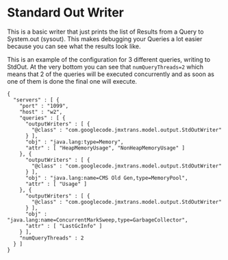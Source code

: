 # Standard Out Writer

This is a basic writer that just prints the list of Results from a Query to System.out (sysout). This makes debugging your Queries a lot easier because you can see what the results look like.

This is an example of the configuration for 3 different queries, writing to StdOut. At the very bottom you can see that ```numQueryThreads=2``` which means that 2 of the queries will be executed concurrently and as soon as one of them is done the final one will execute.

```
{
  "servers" : [ {
    "port" : "1099",
    "host" : "w2",
    "queries" : [ {
      "outputWriters" : [ {
        "@class" : "com.googlecode.jmxtrans.model.output.StdOutWriter"
      } ],
      "obj" : "java.lang:type=Memory",
      "attr" : [ "HeapMemoryUsage", "NonHeapMemoryUsage" ]
    }, {
      "outputWriters" : [ {
        "@class" : "com.googlecode.jmxtrans.model.output.StdOutWriter"
      } ],
      "obj" : "java.lang:name=CMS Old Gen,type=MemoryPool",
      "attr" : [ "Usage" ]
    }, {
      "outputWriters" : [ {
        "@class" : "com.googlecode.jmxtrans.model.output.StdOutWriter"
      } ],
      "obj" : "java.lang:name=ConcurrentMarkSweep,type=GarbageCollector",
      "attr" : [ "LastGcInfo" ]
    } ],
    "numQueryThreads" : 2
  } ]
}
```